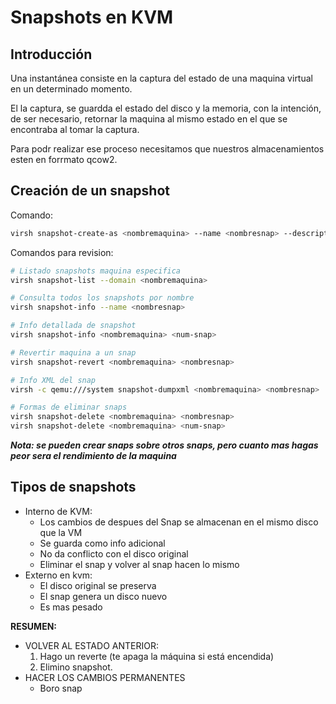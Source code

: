 # Snapshots en KVM
## Introducción
Una instantánea consiste en la captura del estado de una maquina virtual en un determinado momento.

El la captura, se guardda el estado del disco y la memoria, con la intención, de ser necesario, retornar la maquina al mismo estado en el que se encontraba al tomar la captura.

Para podr realizar ese proceso necesitamos que nuestros almacenamientos esten en forrmato qcow2.

## Creación de un snapshot
Comando:
~~~bash
virsh snapshot-create-as <nombremaquina> --name <nombresnap> --description "<Descript>" --atomic ## --atomic nos evita corrupcion durante el tomado de la instantanea.
~~~
Comandos para revision:
~~~bash
# Listado snapshots maquina especifica
virsh snapshot-list --domain <nombremaquina>

# Consulta todos los snapshots por nombre
virsh snapshot-info --name <nombresnap>

# Info detallada de snapshot
virsh snapshot-info <nombremaquina> <num-snap>

# Revertir maquina a un snap
virsh snapshot-revert <nombremaquina> <nombresnap>

# Info XML del snap
virsh -c qemu:///system snapshot-dumpxml <nombremaquina> <nombresnap>

# Formas de eliminar snaps
virsh snapshot-delete <nombremaquina> <nombresnap>
virsh snapshot-delete <nombremaquina> <num-snap>
~~~
***Nota: se pueden crear snaps sobre otros snaps, pero cuanto mas hagas peor sera el rendimiento de la maquina***

## Tipos de snapshots
* Interno de KVM:
    * Los cambios de despues del Snap se almacenan en el mismo disco que la VM
    * Se guarda como info adicional
    * No da conflicto con el disco original
    * Eliminar el snap y volver al snap hacen lo mismo
* Externo en kvm:
    * El disco original se preserva
    * El snap genera un disco nuevo
    * Es mas pesado

**RESUMEN:**
* VOLVER AL ESTADO ANTERIOR:
    1. Hago un reverte (te apaga la máquina si está encendida)
    2. Elimino snapshot.
* HACER LOS CAMBIOS PERMANENTES
    * Boro snap